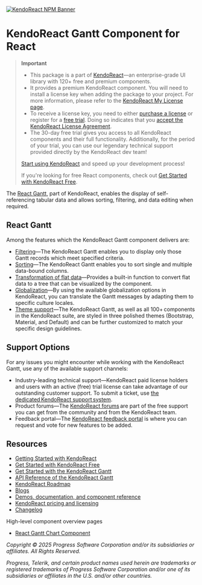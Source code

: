 [![KendoReact NPM Banner](https://raw.githubusercontent.com/telerik/kendo-react/master/images/kendoreact-github-banner.png)](https://www.telerik.com/kendo-react-ui/components/free?utm_medium=referral&utm_source=npm&utm_campaign=kendo-ui-react-trial-npm-gantt&utm_content=banner)

# KendoReact Gantt Component for React

> **Important**
>
> -   This package is а part of [KendoReact](https://www.telerik.com/kendo-react-ui?utm_medium=referral&utm_source=npm&utm_campaign=kendo-ui-react-trial-npm-gantt)&mdash;an enterprise-grade UI library with 120+ free and premium components.
> -   It provides a premium KendoReact component. You will need to install a license key when adding the package to your project. For more information, please refer to the [KendoReact My License page](https://www.telerik.com/kendo-react-ui/components/my-license/?utm_medium=referral&utm_source=npm&utm_campaign=kendo-ui-react-trial-npm-gantt).
> -   To receive a license key, you need to either [purchase a license](https://www.telerik.com/kendo-react-ui/pricing?utm_medium=referral&utm_source=npm&utm_campaign=kendo-ui-react-trial-npm-gantt) or register for a [free trial](https://www.telerik.com/try/kendo-react-ui?utm_medium=referral&utm_source=npm&utm_campaign=kendo-ui-react-trial-npm-gantt). Doing so indicates that you [accept the KendoReact License Agreement](https://www.telerik.com/purchase/license-agreement/progress-kendoreact?utm_medium=referral&utm_source=npm&utm_campaign=kendo-ui-react-trial-npm-gantt).
> -   The 30-day free trial gives you access to all KendoReact components and their full functionality. Additionally, for the period of your trial, you can use our legendary technical support provided directly by the KendoReact dev team!
>
> [Start using KendoReact](https://www.telerik.com/try/kendo-react-ui?utm_medium=referral&utm_source=npm&utm_campaign=kendo-ui-react-trial-npm-gantt) and speed up your development process!
>
> If you're looking for free React components, check out [Get Started with KendoReact Free](https://www.telerik.com/kendo-react-ui/components/free).

The [React Gantt](https://www.telerik.com/kendo-react-ui/gantt-chart), part of KendoReact, enables the display of self-referencing tabular data and allows sorting, filtering, and data editing when required.

## React Gantt

Among the features which the KendoReact Gantt component delivers are:

-   [Filtering](https://www.telerik.com/kendo-react-ui/components/gantt/filtering/?utm_medium=referral&utm_source=npm&utm_campaign=kendo-ui-react-trial-npm-gantt)&mdash;The KendoReact Gantt enables you to display only those Gantt records which meet specified criteria.
-   [Sorting](https://www.telerik.com/kendo-react-ui/components/gantt/sorting/?utm_medium=referral&utm_source=npm&utm_campaign=kendo-ui-react-trial-npm-gantt)&mdash;The KendoReact Gantt enables you to sort single and multiple data-bound columns.
-   [Transformation of flat data](https://www.telerik.com/kendo-react-ui/components/gantt/flat-data/?utm_medium=referral&utm_source=npm&utm_campaign=kendo-ui-react-trial-npm-gantt)&mdash;Provides a built-in function to convert flat data to a tree that can be visualized by the component.
-   [Globalization](https://www.telerik.com/kendo-react-ui/components/gantt/globalization/?utm_medium=referral&utm_source=npm&utm_campaign=kendo-ui-react-trial-npm-gantt)&mdash;By using the available globalization options in KendoReact, you can translate the Gantt messages by adapting them to specific culture locales.
-   [Theme support](https://www.telerik.com/kendo-react-ui/components/styling/?utm_medium=referral&utm_source=npm&utm_campaign=kendo-ui-react-trial-npm-gantt)&mdash;The KendoReact Gantt, as well as all 100+ components in the KendoReact suite, are styled in three polished themes (Bootstrap, Material, and Default) and can be further customized to match your specific design guidelines.

## Support Options

For any issues you might encounter while working with the KendoReact Gantt, use any of the available support channels:

-   Industry-leading technical support&mdash;KendoReact paid license holders and users with an active (free) trial license can take advantage of our outstanding customer support. To submit a ticket, use [the dedicated KendoReact support system](https://www.telerik.com/account/support-center/contact-us/technical-support?utm_medium=referral&utm_source=npm&utm_campaign=kendo-ui-react-trial-npm-gantt).
-   Product forums&mdash;The [KendoReact forums](https://www.telerik.com/forums/kendo-ui-react?utm_medium=referral&utm_source=npm&utm_campaign=kendo-ui-react-trial-npm-gantt) are part of the free support you can get from the community and from the KendoReact team.
-   Feedback portal&mdash;The [KendoReact feedback portal](https://feedback.telerik.com/kendo-react-ui?utm_medium=referral&utm_source=npm&utm_campaign=kendo-ui-react-trial-npm-gantt) is where you can request and vote for new features to be added.

## Resources

-   [Getting Started with KendoReact](https://www.telerik.com/kendo-react-ui/components/getting-started/?utm_medium=referral&utm_source=npm&utm_campaign=kendo-ui-react-trial-npm-gantt)
-   [Get Started with KendoReact Free](https://www.telerik.com/kendo-react-ui/components/free)
-   [Get Started with the KendoReact Gantt](https://www.telerik.com/kendo-react-ui/components/gantt/?utm_medium=referral&utm_source=npm&utm_campaign=kendo-ui-react-trial-npm-gantt)
-   [API Reference of the KendoReact Gantt](https://www.telerik.com/kendo-react-ui/components/gantt/api/GanttProps/?utm_medium=referral&utm_source=npm&utm_campaign=kendo-ui-react-trial-npm-gantt)
-   [KendoReact Roadmap](https://www.telerik.com/support/whats-new/kendo-react-ui/roadmap?utm_medium=referral&utm_source=npm&utm_campaign=kendo-ui-react-trial-npm-gantt)
-   [Blogs](https://www.telerik.com/blogs/tag/kendoreact?utm_medium=referral&utm_source=npm&utm_campaign=kendo-ui-react-trial-npm-gantt)
-   [Demos, documentation, and component reference](https://www.telerik.com/kendo-react-ui/components/?utm_medium=referral&utm_source=npm&utm_campaign=kendo-ui-react-trial-npm-gantt)
-   [KendoReact pricing and licensing](https://www.telerik.com/kendo-react-ui/pricing?utm_medium=referral&utm_source=npm&utm_campaign=kendo-ui-react-trial-npm-gantt)
-   [Changelog](https://www.telerik.com/kendo-react-ui/components/changelogs/ui-for-react/?utm_medium=referral&utm_source=npm&utm_campaign=kendo-ui-react-trial-npm-gantt)

High-level component overview pages

-   [React Gantt Chart Component](https://www.telerik.com/kendo-react-ui/gantt-chart)

_Copyright © 2025 Progress Software Corporation and/or its subsidiaries or affiliates. All Rights Reserved._

_Progress, Telerik, and certain product names used herein are trademarks or registered trademarks of Progress Software Corporation and/or one of its subsidiaries or affiliates in the U.S. and/or other countries._
